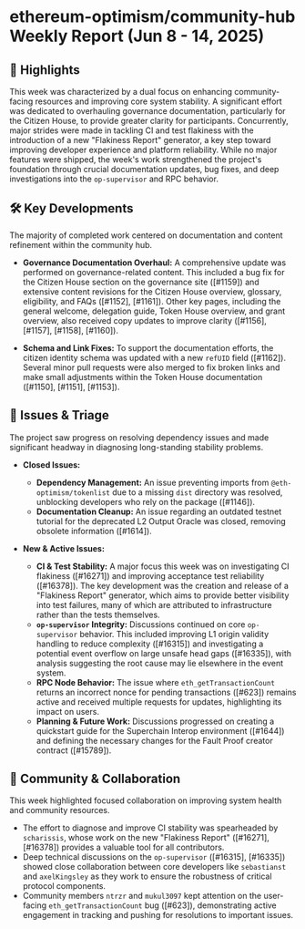 # ethereum-optimism/community-hub Weekly Report (Jun 8 - 14, 2025)

## 🚀 Highlights
This week was characterized by a dual focus on enhancing community-facing resources and improving core system stability. A significant effort was dedicated to overhauling governance documentation, particularly for the Citizen House, to provide greater clarity for participants. Concurrently, major strides were made in tackling CI and test flakiness with the introduction of a new "Flakiness Report" generator, a key step toward improving developer experience and platform reliability. While no major features were shipped, the week's work strengthened the project's foundation through crucial documentation updates, bug fixes, and deep investigations into the `op-supervisor` and RPC behavior.

## 🛠️ Key Developments
The majority of completed work centered on documentation and content refinement within the community hub.

- **Governance Documentation Overhaul:** A comprehensive update was performed on governance-related content. This included a bug fix for the Citizen House section on the governance site ([#1159]) and extensive content revisions for the Citizen House overview, glossary, eligibility, and FAQs ([#1152], [#1161]). Other key pages, including the general welcome, delegation guide, Token House overview, and grant overview, also received copy updates to improve clarity ([#1156], [#1157], [#1158], [#1160]).

- **Schema and Link Fixes:** To support the documentation efforts, the citizen identity schema was updated with a new `refUID` field ([#1162]). Several minor pull requests were also merged to fix broken links and make small adjustments within the Token House documentation ([#1150], [#1151], [#1153]).

## 🐛 Issues & Triage
The project saw progress on resolving dependency issues and made significant headway in diagnosing long-standing stability problems.

- **Closed Issues:**
    - **Dependency Management:** An issue preventing imports from `@eth-optimism/tokenlist` due to a missing `dist` directory was resolved, unblocking developers who rely on the package ([#1146]).
    - **Documentation Cleanup:** An issue regarding an outdated testnet tutorial for the deprecated L2 Output Oracle was closed, removing obsolete information ([#1614]).

- **New & Active Issues:**
    - **CI & Test Stability:** A major focus this week was on investigating CI flakiness ([#16271]) and improving acceptance test reliability ([#16378]). The key development was the creation and release of a "Flakiness Report" generator, which aims to provide better visibility into test failures, many of which are attributed to infrastructure rather than the tests themselves.
    - **`op-supervisor` Integrity:** Discussions continued on core `op-supervisor` behavior. This included improving L1 origin validity handling to reduce complexity ([#16315]) and investigating a potential event overflow on large unsafe head gaps ([#16335]), with analysis suggesting the root cause may lie elsewhere in the event system.
    - **RPC Node Behavior:** The issue where `eth_getTransactionCount` returns an incorrect nonce for pending transactions ([#623]) remains active and received multiple requests for updates, highlighting its impact on users.
    - **Planning & Future Work:** Discussions progressed on creating a quickstart guide for the Superchain Interop environment ([#1644]) and defining the necessary changes for the Fault Proof creator contract ([#15789]).

## 💬 Community & Collaboration
This week highlighted focused collaboration on improving system health and community resources.

- The effort to diagnose and improve CI stability was spearheaded by `scharissis`, whose work on the new "Flakiness Report" ([#16271], [#16378]) provides a valuable tool for all contributors.
- Deep technical discussions on the `op-supervisor` ([#16315], [#16335]) showed close collaboration between core developers like `sebastianst` and `axelKingsley` as they work to ensure the robustness of critical protocol components.
- Community members `ntrzr` and `mukul3097` kept attention on the user-facing `eth_getTransactionCount` bug ([#623]), demonstrating active engagement in tracking and pushing for resolutions to important issues.